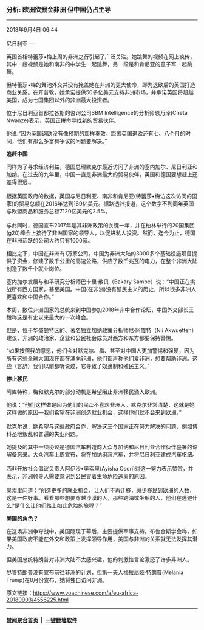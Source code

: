 ### 分析: 欧洲欲掘金非洲 但中国仍占主导
------------------------

<div class="published">
 <span class="date" title="中国时间">
  <time datetime="2018-09-04T06:44:24+08:00">
   2018年9月4日 06:44
  </time>
 </span>
</div>
<br/>
<div class="wsw">
 <span class="dateline">
  尼日利亚 —
 </span>
 <p>
  英国首相特蕾莎•梅上周的非洲之行引起了广泛关注。她跳舞的视频在网上疯传，其中一段视频是她和南非的中学生一起跳舞，另一段是和肯尼亚的童子军一起跳舞。
 </p>
 <p>
  但特蕾莎•梅的舞池外交并没有掩盖她在非洲的更大使命，即为退欧后的英国打造商业关系。在开普敦，她承诺提供50多亿美元支持非洲市场，并承诺英国将超越美国，成为七国集团以外的非洲最大投资者。
 </p>
 <p>
  位于尼日利亚首都拉各斯的咨询公司SBM Intelligence的分析师恩万泽(Cheta Nwanze)表示，英国正拼命寻找新的贸易伙伴。
 </p>
 <p>
  他说:“因为英国退欧没有像预期的那样奏效。距离英国退欧还有七、八个月的时间，他们有那么多富有争议的问题要解决。”
 </p>
 <p>
  <strong>
   追赶中国
  </strong>
 </p>
 <p>
  同样为了寻求经济利益，德国总理默克尔最近访问了非洲的塞内加尔、尼日利亚和加纳。在过去的九年里，中国一直是非洲最大的贸易伙伴，英国和德国要想赶上还差得很远.。
  <br/>
  <br/>
  根据英国政府的数据，英国与尼日利亚、南非和肯尼亚(特蕾莎•梅访这次访问的国家)的贸易总额在2016年达到169亿美元。据路透社报道，这个数字不到同年英国与欧盟商品和服务总额7120亿美元的2.5%。
  <br/>
  <br/>
  与此同时，德国宣布2017年是其非洲政策的关键一年，并在柏林举行的20国集团(g20)峰会上接待了非洲国家的领导人，以促进私人投资。然而，迄今为止，德国在非洲活跃的公司大约只有1000家。
 </p>
 <p>
  相比之下，中国在非洲有1万家公司。中国为非洲大陆的3000多个基础设施项目提供了资金，修建了数千公里的高速公路，供应了数千兆瓦的电力，在整个非洲大陆创造了数千个就业岗位。
 </p>
 <p>
  塞内加尔发展与和平研究分析师巴卡里·散贝（Bakary Sambe）说：“中国正在挑战所有西方国家，甚至美国。中国(在非洲)没有殖民主义的历史，所以很多非洲人更喜欢和中国合作。”
 </p>
 <p>
  本周，数位非洲国家的总统来到中国参加2018年非中合作论坛，中国外交部长王毅称这是有史以来最大的一次峰会。
 </p>
 <p>
  但是，位于华盛顿特区的、著名独立加纳政策分析师尼·阿库特（Nii Akwuetteh）建议，非洲的政治家、企业和公民社会成员对西方和东方都要保持警惕。
 </p>
 <p>
  “如果按照我的意愿，他们会对默克尔、梅、甚至对中国人更加警惕和强硬，因为所有这些全球大国现在都在涌向非洲，他们都声称他们爱非洲，想要帮助非洲。这些（言辞）我们以前都听说过，它导致了奴隶制和殖民主义。”
 </p>
 <p>
  <strong>
   停止移民
  </strong>
 </p>
 <p>
  阿库特称，梅和默克尔的部分动机是希望阻止非洲移民涌入欧洲。
 </p>
 <p>
  他说：“他们这样做是因为他们的民众不喜欢非洲人。默克尔非常清楚，这就是她这样做的原因—我们希望在非洲创造就业机会，这样你们就不会来到欧洲。”
  <br/>
  <br/>
  默克尔说，她希望与这些政府合作，解决这三个国家正在努力解决的问题，例如博科圣地叛乱和普遍的失业问题。
 </p>
 <p>
  她提及的其中一项协议是德国汽车制造商大众与加纳和尼日利亚合作伙伴签署的谅解备忘录。大众汽车上周宣布，将在加纳组装汽车，并将尼日利亚建成汽车枢纽。
  <br/>
  <br/>
  西非开放社会倡议负责人阿伊沙•奥索里(Ayisha Osori)对这一努力表示赞赏，并表示，非洲领导人需要意识到公民冒着生命危险逃离的原因。
  <br/>
  <br/>
  奥索里问道：“创造更多的就业机会，让人们不再迁移，减少移民到欧洲的人数，这是一件好事。看看那些想要穿越沙漠的人，那些跨海或坐船的人，他们在逃避什么?是什么让他们踏上如此危险的旅程？”
 </p>
 <p>
  <strong>
   美国的角色？
  </strong>
 </p>
 <p>
  在这场非洲争夺战中，美国隐现于幕后，主要提供军事支持。布鲁金斯学会称，如果美国政府不能在外交和政策上发挥领导作用，美国与非洲的关系就无法发挥其潜力。
 </p>
 <p>
  但美国总统特朗普对非洲大陆不太感兴趣，他的刺激性言论激怒了许多非洲人。
 </p>
 <p>
  尽管特朗普没有宣布前往非洲的计划，但第一夫人梅拉尼娅·特朗普(Melania Trump)在8月份宣布，她将独自访问非洲。
 </p>
 <p>
 </p>
</div>

原文链接：https://www.voachinese.com/a/eu-africa-20180903/4556225.html


------------------------
#### [禁闻聚合首页](https://github.com/gfw-breaker/banned-news/blob/master/README.md) &nbsp;|&nbsp;  [一键翻墙软件](https://github.com/gfw-breaker/nogfw/blob/master/README.md)